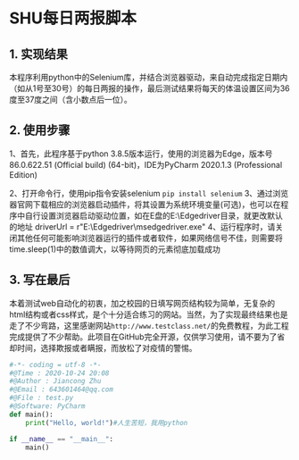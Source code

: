 # SHU每日两报脚本
## 1. 实现结果
本程序利用python中的Selenium库，并结合浏览器驱动，来自动完成指定日期内（如从1号至30号）的每日两报的操作，最后测试结果将每天的体温设置区间为36度至37度之间（含小数点后一位）。
## 2. 使用步骤
1、首先，此程序基于python 3.8.5版本运行，使用的浏览器为Edge，版本号86.0.622.51 (Official build) (64-bit)，IDE为PyCharm 2020.1.3 (Professional Edition)

2、打开命令行，使用pip指令安装selenium
`pip install selenium`
3、通过浏览器官网下载相应的浏览器启动插件，将其设置为系统环境变量(可选)，也可以在程序中自行设置浏览器启动驱动位置，如在E盘的E:\Edgedriver目录，就更改默认的地址 driverUrl = r"E:\Edgedriver\msedgedriver.exe"
4、运行程序时，请关闭其他任何可能影响浏览器运行的插件或者软件，如果网络信号不佳，则需要将time.sleep(1)中的数值调大，以等待网页的元素彻底加载成功

## 3. 写在最后
本着测试web自动化的初衷，加之校园的日填写网页结构较为简单，无复杂的html结构或者css样式，是个十分适合练习的网站。当然，为了实现最终结果也是走了不少弯路，这里感谢网站`http://www.testclass.net/`的免费教程，为此工程完成提供了不少帮助。此项目在GitHub完全开源，仅供学习使用，请不要为了省却时间，选择欺报或者瞒报，而放松了对疫情的警惕。
```python
#-*- coding = utf-8 -*-
#@Time : 2020-10-24 20:08
#@Author : Jiancong Zhu
#@Email : 643601464@qq.com
#@File : test.py
#@Software: PyCharm
def main():
    print("Hello, world!")#人生苦短，我用python

if __name__ == "__main__":
    main()
```
